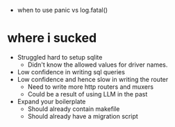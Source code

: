 - when to use panic vs log.fatal()

# where i sucked

- Struggled hard to setup sqlite
  - Didn't know the allowed values for driver names.
- Low confidence in writing sql queries
- Low confidence and hence slow in writing the router
  - Need to write more http routers and muxers
  - Could be a result of using LLM in the past
- Expand your boilerplate
  - Should already contain makefile
  - Should already have a migration script
